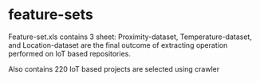 # feature-sets
Feature-set.xls contains 3 sheet: Proximity-dataset, Temperature-dataset, and Location-dataset are the final outcome of extracting operation performed on IoT based repositories.

Also contains 220 IoT based projects are selected using crawler
